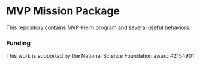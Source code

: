 # MVP Mission Package

This repository contains MVP-Helm program and several useful behaviors.

### Funding

This work is supported by the National Science Foundation award #2154901